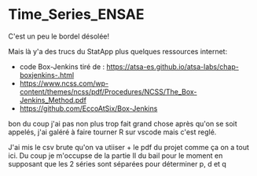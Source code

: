 # Time_Series_ENSAE

C'est un peu le bordel désolée! 

Mais là y'a des trucs du StatApp plus quelques ressources internet:
- code Box-Jenkins tiré de : https://atsa-es.github.io/atsa-labs/chap-boxjenkins-.html
- https://www.ncss.com/wp-content/themes/ncss/pdf/Procedures/NCSS/The_Box-Jenkins_Method.pdf
- https://github.com/EccoAtSix/Box-Jenkins


bon du coup j'ai pas non plus trop fait grand chose après qu'on se soit appelés, j'ai galéré à faire tourner R sur vscode mais c'est reglé.

J'ai mis le csv brute qu'on va utiiser + le pdf du projet comme ça on a tout ici. Du  coup je m'occupse de la partie II du bail pour le moment en supposant que les 2 séries sont séparées pour déterminer p, d et q 